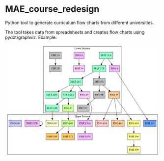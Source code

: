 # MAE_course_redesign
Python tool to generate curriculum flow charts from different universities.

The tool takes data from spreadsheets and creates flow charts using pydot/graphviz. Example:

![UC Davis](https://github.com/jeffleft/MAE_course_redesign/blob/master/flowcharts/UC_Davis.png)
